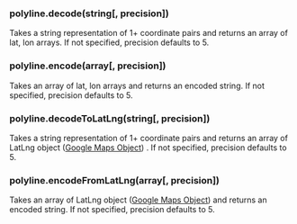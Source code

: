 ### polyline.decode(string[, precision])

Takes a string representation of 1+ coordinate pairs
and returns an array of lat, lon arrays. If not specified,
precision defaults to 5.

### polyline.encode(array[, precision])

Takes an array of lat, lon arrays and returns an encoded
string. If not specified, precision defaults to 5.


### polyline.decodeToLatLng(string[, precision])

Takes a string representation of 1+ coordinate pairs 
and returns an array of LatLng object ([Google Maps Object](https://developers.google.com/maps/documentation/javascript/reference#LatLng])) . If not specified, 
precision defaults to 5.

### polyline.encodeFromLatLng(array[, precision])

Takes an array of  LatLng object ([Google Maps Object](https://developers.google.com/maps/documentation/javascript/reference#LatLng])) and returns an encoded
string. If not specified, precision defaults to 5.

